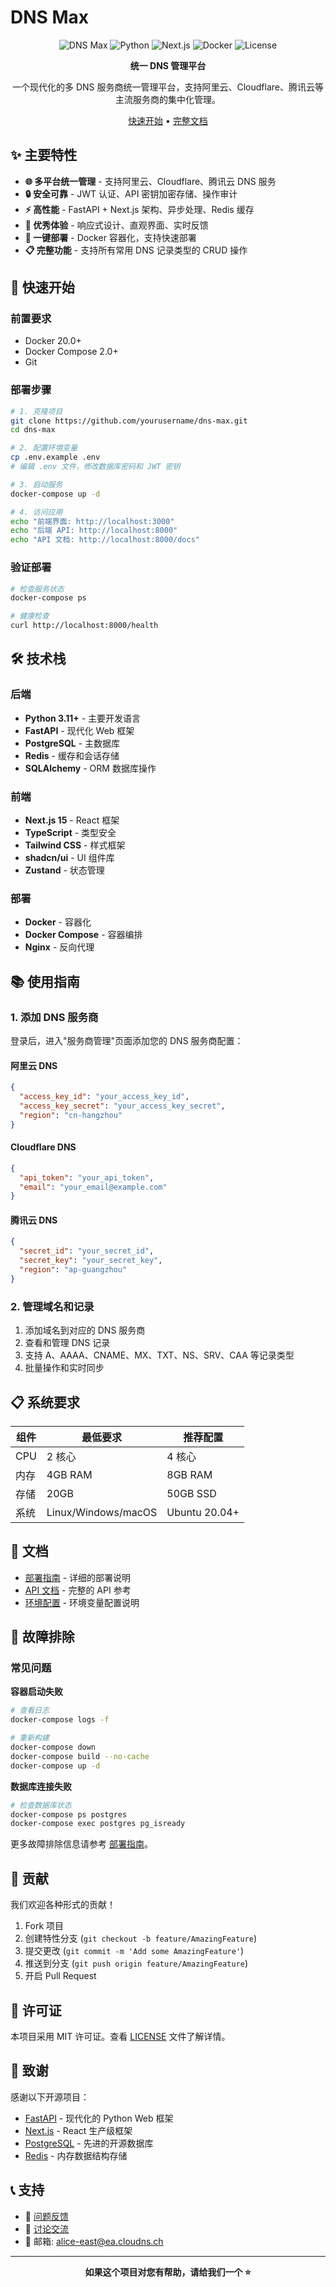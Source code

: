 # DNS Max

<div align="center">

![DNS Max](https://img.shields.io/badge/DNS%20Max-v1.0.0-blue)
![Python](https://img.shields.io/badge/Python-3.11+-brightgreen)
![Next.js](https://img.shields.io/badge/Next.js-15.0+-blue)
![Docker](https://img.shields.io/badge/Docker-Ready-blue)
![License](https://img.shields.io/badge/License-MIT-green)

**统一 DNS 管理平台**

一个现代化的多 DNS 服务商统一管理平台，支持阿里云、Cloudflare、腾讯云等主流服务商的集中化管理。

[快速开始](#-快速开始) • [完整文档](./DEPLOYMENT.md)

</div>

## ✨ 主要特性

- **🌐 多平台统一管理** - 支持阿里云、Cloudflare、腾讯云 DNS 服务
- **🔒 安全可靠** - JWT 认证、API 密钥加密存储、操作审计
- **⚡ 高性能** - FastAPI + Next.js 架构、异步处理、Redis 缓存
- **📱 优秀体验** - 响应式设计、直观界面、实时反馈
- **🚀 一键部署** - Docker 容器化，支持快速部署
- **📋 完整功能** - 支持所有常用 DNS 记录类型的 CRUD 操作

## 🚀 快速开始

### 前置要求

- Docker 20.0+
- Docker Compose 2.0+
- Git

### 部署步骤

```bash
# 1. 克隆项目
git clone https://github.com/yourusername/dns-max.git
cd dns-max

# 2. 配置环境变量
cp .env.example .env
# 编辑 .env 文件，修改数据库密码和 JWT 密钥

# 3. 启动服务
docker-compose up -d

# 4. 访问应用
echo "前端界面: http://localhost:3000"
echo "后端 API: http://localhost:8000"
echo "API 文档: http://localhost:8000/docs"
```

### 验证部署

```bash
# 检查服务状态
docker-compose ps

# 健康检查
curl http://localhost:8000/health
```

## 🛠️ 技术栈

### 后端
- **Python 3.11+** - 主要开发语言
- **FastAPI** - 现代化 Web 框架
- **PostgreSQL** - 主数据库
- **Redis** - 缓存和会话存储
- **SQLAlchemy** - ORM 数据库操作

### 前端
- **Next.js 15** - React 框架
- **TypeScript** - 类型安全
- **Tailwind CSS** - 样式框架
- **shadcn/ui** - UI 组件库
- **Zustand** - 状态管理

### 部署
- **Docker** - 容器化
- **Docker Compose** - 容器编排
- **Nginx** - 反向代理

## 📚 使用指南

### 1. 添加 DNS 服务商

登录后，进入"服务商管理"页面添加您的 DNS 服务商配置：

#### 阿里云 DNS
```json
{
  "access_key_id": "your_access_key_id",
  "access_key_secret": "your_access_key_secret",
  "region": "cn-hangzhou"
}
```

#### Cloudflare DNS
```json
{
  "api_token": "your_api_token",
  "email": "your_email@example.com"
}
```

#### 腾讯云 DNS
```json
{
  "secret_id": "your_secret_id",
  "secret_key": "your_secret_key",
  "region": "ap-guangzhou"
}
```

### 2. 管理域名和记录

1. 添加域名到对应的 DNS 服务商
2. 查看和管理 DNS 记录
3. 支持 A、AAAA、CNAME、MX、TXT、NS、SRV、CAA 等记录类型
4. 批量操作和实时同步

## 📋 系统要求

| 组件 | 最低要求 | 推荐配置 |
|------|----------|----------|
| CPU | 2 核心 | 4 核心 |
| 内存 | 4GB RAM | 8GB RAM |
| 存储 | 20GB | 50GB SSD |
| 系统 | Linux/Windows/macOS | Ubuntu 20.04+ |

## 📖 文档

- [部署指南](./DEPLOYMENT.md) - 详细的部署说明
- [API 文档](http://localhost:8000/docs) - 完整的 API 参考
- [环境配置](./ENVIRONMENT.md) - 环境变量配置说明

## 🔧 故障排除

### 常见问题

**容器启动失败**
```bash
# 查看日志
docker-compose logs -f

# 重新构建
docker-compose down
docker-compose build --no-cache
docker-compose up -d
```

**数据库连接失败**
```bash
# 检查数据库状态
docker-compose ps postgres
docker-compose exec postgres pg_isready
```

更多故障排除信息请参考 [部署指南](./DEPLOYMENT.md#-故障排除)。

## 🤝 贡献

我们欢迎各种形式的贡献！

1. Fork 项目
2. 创建特性分支 (`git checkout -b feature/AmazingFeature`)
3. 提交更改 (`git commit -m 'Add some AmazingFeature'`)
4. 推送到分支 (`git push origin feature/AmazingFeature`)
5. 开启 Pull Request

## 📄 许可证

本项目采用 MIT 许可证。查看 [LICENSE](LICENSE) 文件了解详情。

## 🙏 致谢

感谢以下开源项目：
- [FastAPI](https://fastapi.tiangolo.com/) - 现代化的 Python Web 框架
- [Next.js](https://nextjs.org/) - React 生产级框架
- [PostgreSQL](https://www.postgresql.org/) - 先进的开源数据库
- [Redis](https://redis.io/) - 内存数据结构存储

## 📞 支持

- 🐛 [问题反馈](https://github.com/yourusername/dns-max/issues)
- 💬 [讨论交流](https://github.com/yourusername/dns-max/discussions)
- 📧 邮箱: alice-east@ea.cloudns.ch

---

<div align="center">

**如果这个项目对您有帮助，请给我们一个 ⭐️**

</div>
